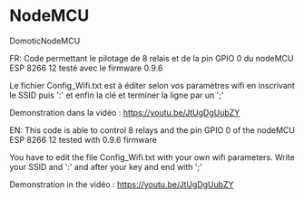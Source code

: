 # NodeMCU
DomoticNodeMCU

FR:
Code permettant le pilotage de 8 relais et de la pin GPIO 0 du nodeMCU ESP 8266 12 testé avec le firmware 0.9.6

Le fichier Config_Wifi.txt est à éditer selon vos paramètres wifi en inscrivant le SSID puis ':' et enfin la clé et terminer la ligne par un ';'

Demonstration dans la vidéo :
https://youtu.be/JtUgDgUubZY

EN:
This code is able to control 8 relays and the pin GPIO 0 of the nodeMCU ESP 8266 12 tested with 0.9.6 firmware

You have to edit the file Config_Wifi.txt with your own wifi parameters. Write your SSID and ':' and after your key and end with ';'

Demonstration in the vidéo :
https://youtu.be/JtUgDgUubZY
